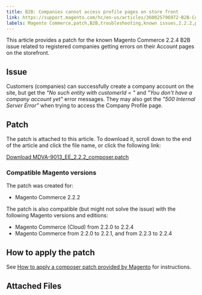```yaml
---
title: B2B: Companies cannot access profile pages on store front
link: https://support.magento.com/hc/en-us/articles/360025796972-B2B-Companies-cannot-access-profile-pages-on-store-front
labels: Magento Commerce,patch,B2B,troubleshooting,known issues,2.2.2,profile
---
```


This article provides a patch for the known Magento Commerce 2.2.4 B2B issue related to registered companies getting errors on their Account pages on the storefront.

 Issue
-----

 Customers (companies) can successfully create a company account on the site, but get the *"No such entity with customerId = "* and *"You don't have a company account yet"* error messages. They may also get the *"500 Internal Server Error"* when trying to access the Company Profile page.

 Patch
-----

 The patch is attached to this article. To download it, scroll down to the end of the article and click the file name, or click the following link:

 [Download MDVA-9013\_EE\_2.2.2\_composer.patch](https://support.magento.com/hc/en-us/article_attachments/360025147472/MDVA-9013_EE_2.2.2_composer.patch)

 ### Compatible Magento versions

 The patch was created for:

 
 * Magento Commerce 2.2.2
 
 The patch is also compatible (but might not solve the issue) with the following Magento versions and editions:

 
 * Magento Commerce (Cloud) from 2.2.0 to 2.2.4
 * Magento Commerce from 2.2.0 to 2.2.1, and from 2.2.3 to 2.2.4
 
 How to apply the patch
----------------------

 See [How to apply a composer patch provided by Magento](https://support.magento.com/hc/en-us/articles/360028367731) for instructions.

 Attached Files
--------------

